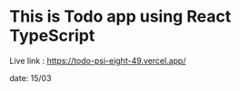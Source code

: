 # This is Todo app using React TypeScript 

Live link : https://todo-psi-eight-49.vercel.app/

date: 15/03